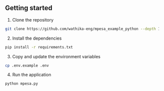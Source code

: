 ## Getting started

1. Clone the repository

```bash
git clone https://github.com/wathika-eng/mpesa_example_python --depth 1 && cd mpesa_example_python
```

2. Install the dependencies

```bash
pip install -r requirements.txt
```

3. Copy and update the environment variables

```bash
cp .env.example .env
```

4. Run the application

```bash
python mpesa.py
```
